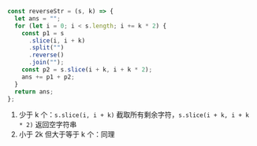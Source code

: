```javascript
const reverseStr = (s, k) => {
  let ans = "";
  for (let i = 0; i < s.length; i += k * 2) {
    const p1 = s
      .slice(i, i + k)
      .split("")
      .reverse()
      .join("");
    const p2 = s.slice(i + k, i + k * 2);
    ans += p1 + p2;
  }
  return ans;
};
```

1. 少于 k 个：`s.slice(i, i + k)` 截取所有剩余字符，`s.slice(i + k, i + k * 2)` 返回空字符串
2. 小于 2k 但大于等于 k 个：同理
